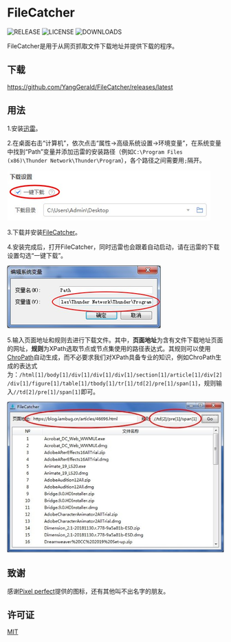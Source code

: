 # FileCatcher

![RELEASE](https://img.shields.io/github/v/release/YangGerald/FileCatcher?style=for-the-badge)
![LICENSE](https://img.shields.io/github/license/YangGerald/FileCatcher?style=for-the-badge)
![DOWNLOADS](https://img.shields.io/github/downloads/YangGerald/FileCatcher/total?style=for-the-badge)

FileCatcher是用于从网页抓取文件下载地址并提供下载的程序。

## 下载

https://github.com/YangGerald/FileCatcher/releases/latest

## 用法

1.安装[迅雷](https://www.xunlei.com/)。

2.在桌面右击“计算机”，依次点击“属性->高级系统设置->环境变量”，在系统变量中找到“Path”变量并添加迅雷的安装路径（例如`C:\Program Files (x86)\Thunder Network\Thunder\Program`），各个路径之间需要用`;`隔开。

![编辑系统变量](img/img-1.jpg)

3.下载并安装[FileCatcher](https://github.com/YangGerald/FileCatcher/releases/latest)。

4.安装完成后，打开FileCatcher，同时迅雷也会跟着自动启动，请在迅雷的下载设置勾选“一键下载”。

![下载设置](img/img-2.jpg)

5.输入页面地址和规则去进行下载文件。其中，**页面地址**为含有文件下载地址页面的网址，**规则**为XPath选取节点或节点集使用的路径表达式。其规则可以使用[ChroPath](https://autonomiq.io/deviq-chropath.html)自动生成，而不必要求我们对XPath具备专业的知识，例如ChroPath生成的表达式为：`/html[1]/body[1]/div[1]/div[1]/div[1]/section[1]/article[1]/div[2]/div[1]/figure[1]/table[1]/tbody[1]/tr[1]/td[2]/pre[1]/span[1]`，规则输入`//td[2]/pre[1]/span[1]`即可。

![FileCatcher](img/img-3.jpg)

## 致谢

感谢[Pixel perfect](https://www.flaticon.com/authors/pixel-perfect)提供的图标，还有其他叫不出名字的朋友。

## 许可证

[MIT](LICENSE)